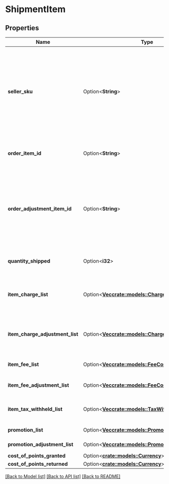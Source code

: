 # ShipmentItem

## Properties

Name | Type | Description | Notes
------------ | ------------- | ------------- | -------------
**seller_sku** | Option<**String**> | The seller SKU of the item. The seller SKU is qualified by the seller's seller ID, which is included with every call to the Selling Partner API. | [optional]
**order_item_id** | Option<**String**> | An Amazon-defined order item identifier. | [optional]
**order_adjustment_item_id** | Option<**String**> | An Amazon-defined order adjustment identifier defined for refunds, guarantee claims, and chargeback events. | [optional]
**quantity_shipped** | Option<**i32**> | The number of items shipped. | [optional]
**item_charge_list** | Option<[**Vec<crate::models::ChargeComponent>**](ChargeComponent.md)> | A list of charge information on the seller's account. | [optional]
**item_charge_adjustment_list** | Option<[**Vec<crate::models::ChargeComponent>**](ChargeComponent.md)> | A list of charge information on the seller's account. | [optional]
**item_fee_list** | Option<[**Vec<crate::models::FeeComponent>**](FeeComponent.md)> | A list of fee component information. | [optional]
**item_fee_adjustment_list** | Option<[**Vec<crate::models::FeeComponent>**](FeeComponent.md)> | A list of fee component information. | [optional]
**item_tax_withheld_list** | Option<[**Vec<crate::models::TaxWithheldComponent>**](TaxWithheldComponent.md)> | A list of information about taxes withheld. | [optional]
**promotion_list** | Option<[**Vec<crate::models::Promotion>**](Promotion.md)> | A list of promotions. | [optional]
**promotion_adjustment_list** | Option<[**Vec<crate::models::Promotion>**](Promotion.md)> | A list of promotions. | [optional]
**cost_of_points_granted** | Option<[**crate::models::Currency**](Currency.md)> |  | [optional]
**cost_of_points_returned** | Option<[**crate::models::Currency**](Currency.md)> |  | [optional]

[[Back to Model list]](../README.md#documentation-for-models) [[Back to API list]](../README.md#documentation-for-api-endpoints) [[Back to README]](../README.md)


